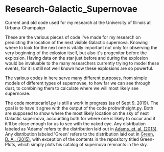 # Research-Galactic_Supernovae
Current and old code used for my research at the University of Illinois at Urbana-Champaign

These are the various pieces of code I've made for my research on predicting the location of the next visible Galactic supernova. Knowing where to look for the next one is vitally important not only for observing the very beginning of the exlosion itself, but also it's progenitor before the explosion. Having data on the star just before and during the explosion would be invaluable to the many researchers currently trying to model these events, for it is still not well known how these explosions are so powerful.

The various codes in here serve many different purposes, from simple models of different types of supernovae, to how far we can see through dust, to combining them to calculate where we will most likely see supernovae.

The code montecarlo1.py is still a work in progress (as of Sept 9, 2019). The goal is to have it agree with the output of the code probwithsight.py. Both are supposed to show where the most likely location on the sky of next Galactic supernova, accounting both for where one is likely to occur and if it'll be close enough for us to see with the naked eye. Any distribution labeled as 'Adams' refers to the distribution laid out in [Adams, et. al, (2013)](https://arxiv.org/abs/1306.0559). Any distribution labeled 'Green' refers to the distribution laid out in [Green, D. A., (2015)](https://arxiv.org/abs/1508.02931), with exception of the contents in the repository titled Green-Plots, which simply plots his catalog of supernova remnants in the sky.

